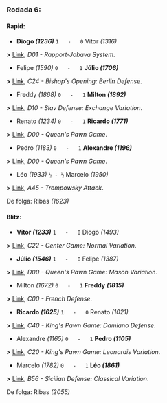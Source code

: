 ### Rodada 6:

#### Rapid:

* **Diogo *(1236)*** `1   -   0`  Vitor *(1316)* 

**>** [Link](https://www.lichess.org/oLT8dFSp), *D01 - Rapport-Jobava System*.
* Felipe *(1590)* `0   -   1` **Júlio *(1706)*** 

**>** [Link](https://www.lichess.org/UPHBOLK8), *C24 - Bishop's Opening: Berlin Defense*.
* Freddy *(1868)* `0   -   1` **Milton *(1892)*** 

**>** [Link](https://www.lichess.org/DnGe3nKh), *D10 - Slav Defense: Exchange Variation*.
* Renato *(1234)* `0   -   1` **Ricardo *(1771)*** 

**>** [Link](https://www.lichess.org/1Wnoetil), *D00 - Queen's Pawn Game*.
* Pedro *(1183)* `0   -   1` **Alexandre *(1196)*** 

**>** [Link](https://www.lichess.org/uq0GqkcY), *D00 - Queen's Pawn Game*.
* Léo *(1933)* `½ - ½` Marcelo *(1950)* 

**>** [Link](https://www.lichess.org/yah6Ermu), *A45 - Trompowsky Attack*.

De folga: Ribas *(1623)*

#### Blitz:

* **Vitor *(1233)*** `1   -   0`  Diogo *(1493)* 

**>** [Link](https://www.lichess.org/wVZwlYka), *C22 - Center Game: Normal Variation*.
* **Júlio *(1546)*** `1   -   0`  Felipe *(1387)* 

**>** [Link](https://www.lichess.org/Hd2EH2bV), *D00 - Queen's Pawn Game: Mason Variation*.
* Milton *(1672)* `0   -   1` **Freddy *(1815)*** 

**>** [Link](https://www.lichess.org/kntzkFHk), *C00 - French Defense*.
* **Ricardo *(1625)*** `1   -   0`  Renato *(1021)* 

**>** [Link](https://www.lichess.org/W6qYlQxP), *C40 - King's Pawn Game: Damiano Defense*.
* Alexandre *(1165)* `0   -   1` **Pedro *(1105)*** 

**>** [Link](https://www.lichess.org/dRK4gyy6), *C20 - King's Pawn Game: Leonardis Variation*.
* Marcelo *(1782)* `0   -   1` **Léo *(1861)*** 

**>** [Link](https://www.lichess.org/Ay7CPkyi), *B56 - Sicilian Defense: Classical Variation*.

De folga: Ribas *(2055)*

